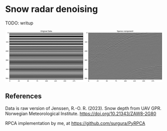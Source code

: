 # Snow radar denoising
TODO: writup



![Denoising result](./result.png)

## References
Data is raw version of Jenssen, R.-O. R. (2023). Snow depth from UAV GPR. Norwegian Meteorological Institute. https://doi.org/10.21343/ZAW8-2G80

RPCA implementation by me, at https://github.com/surgura/PyRPCA